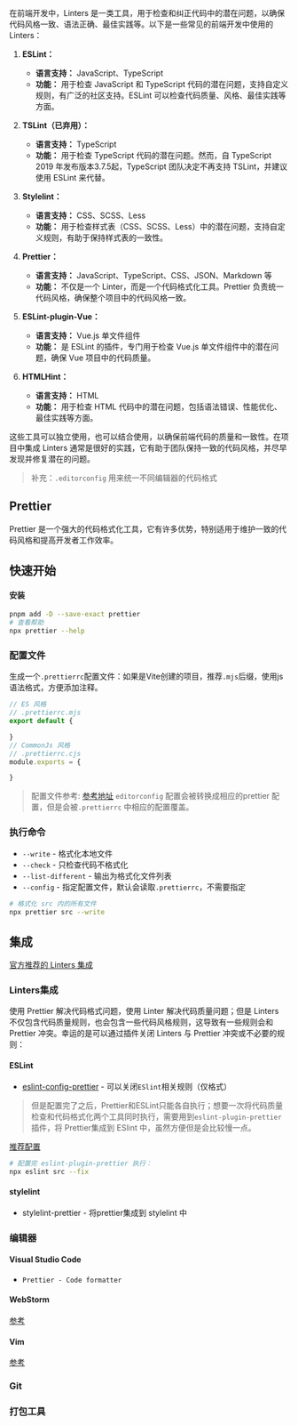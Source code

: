 
在前端开发中，Linters 是一类工具，用于检查和纠正代码中的潜在问题，以确保代码风格一致、语法正确、最佳实践等。以下是一些常见的前端开发中使用的 Linters：

1. **ESLint：**
    
    - **语言支持：** JavaScript、TypeScript
    - **功能：** 用于检查 JavaScript 和 TypeScript 代码的潜在问题，支持自定义规则，有广泛的社区支持。ESLint 可以检查代码质量、风格、最佳实践等方面。
2. **TSLint（已弃用）：**
    
    - **语言支持：** TypeScript
    - **功能：** 用于检查 TypeScript 代码的潜在问题。然而，自 TypeScript 2019 年发布版本3.7.5起，TypeScript 团队决定不再支持 TSLint，并建议使用 ESLint 来代替。
3. **Stylelint：**
    
    - **语言支持：** CSS、SCSS、Less
    - **功能：** 用于检查样式表（CSS、SCSS、Less）中的潜在问题，支持自定义规则，有助于保持样式表的一致性。
4. **Prettier：**
    
    - **语言支持：** JavaScript、TypeScript、CSS、JSON、Markdown 等
    - **功能：** 不仅是一个 Linter，而是一个代码格式化工具。Prettier 负责统一代码风格，确保整个项目中的代码风格一致。
5. **ESLint-plugin-Vue：**
    
    - **语言支持：** Vue.js 单文件组件
    - **功能：** 是 ESLint 的插件，专门用于检查 Vue.js 单文件组件中的潜在问题，确保 Vue 项目中的代码质量。
6. **HTMLHint：**
    
    - **语言支持：** HTML
    - **功能：** 用于检查 HTML 代码中的潜在问题，包括语法错误、性能优化、最佳实践等方面。

这些工具可以独立使用，也可以结合使用，以确保前端代码的质量和一致性。在项目中集成 Linters 通常是很好的实践，它有助于团队保持一致的代码风格，并尽早发现并修复潜在的问题。

> 补充：`.editorconfig` 用来统一不同编辑器的代码格式

## Prettier

Prettier 是一个强大的代码格式化工具，它有许多优势，特别适用于维护一致的代码风格和提高开发者工作效率。

## 快速开始

#### 安装

```bash
pnpm add -D --save-exact prettier
# 查看帮助
npx prettier --help 
```

### 配置文件

生成一个`.prettierrc`配置文件：如果是Vite创建的项目，推荐`.mjs`后缀，使用js语法格式，方便添加注释。

```js
// ES 风格
// .prettierrc.mjs 
export default {

}
// CommonJs 风格
// .prettierrc.cjs
module.exports = {

}
```

> 配置文件参考: [参考地址](https://json.schemastore.org/prettierrc)
> `editorconfig` 配置会被转换成相应的prettier 配置，但是会被`.prettierrc` 中相应的配置覆盖。
### 执行命令

- `--write` - 格式化本地文件
- `--check` - 只检查代码不格式化
- `--list-different` - 输出为格式化文件列表
- `--config` - 指定配置文件，默认会读取`.prettierrc`，不需要指定

```bash
# 格式化 src 内的所有文件
npx prettier src --write
```


## 集成

[官方推荐的 Linters 集成](https://prettier.io/docs/en/related-projects)
### Linters集成

使用 Prettier 解决代码格式问题，使用 Linter 解决代码质量问题；但是 Linters 不仅包含代码质量规则，也会包含一些代码风格规则，这导致有一些规则会和 Prettier 冲突。幸运的是可以通过插件关闭 Linters 与 Prettier 冲突或不必要的规则：

#### ESLint

-  [eslint-config-prettier](https://github.com/prettier/eslint-config-prettier) - 可以关闭`ESlint`相关规则（仅格式）

> 但是配置完了之后，Prettier和ESLint只能各自执行；想要一次将代码质量检查和代码格式化两个工具同时执行，需要用到`eslint-plugin-prettier`插件，将 Prettier集成到 ESlint 中，虽然方便但是会比较慢一点。


[推荐配置](https://github.com/prettier/eslint-plugin-prettier#recommended-configuration)

```bash
# 配置完 eslint-plugin-prettier 执行：
npx eslint src --fix
```

#### stylelint

- stylelint-prettier - 将prettier集成到 stylelint 中
### 编辑器

#### Visual Studio Code

- `Prettier - Code formatter`
#### WebStorm

[参考](https://prettier.io/docs/en/webstorm)
#### Vim

[参考](https://prettier.io/docs/en/vim)



### Git

### 打包工具




